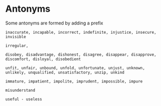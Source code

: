 # Antonyms

Some antonyms are formed by adding a prefix

```
inaccurate, incapable, incorrect, indefinite, injustice, insecure, invisible

irregular, 

disobey, disadvantage, dishonest, disagree, disappear, disapprove, discomfort, disloyal, disobedient

unfit, unfair, unbound, unfold, unfortunate, unjust, unknown, unlikely, unqualified, unsatisfactory, unzip, unkind

immature, impatient, impolite, imprudent, impossible, impure

misunderstand

```

```
useful - useless
```
